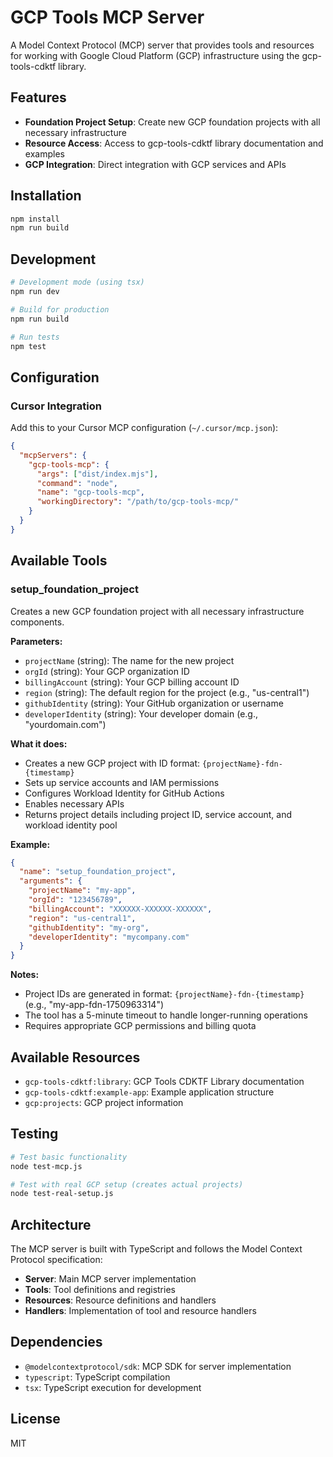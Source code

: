 # GCP Tools MCP Server

A Model Context Protocol (MCP) server that provides tools and resources for working with Google Cloud Platform (GCP) infrastructure using the gcp-tools-cdktf library.

## Features

- **Foundation Project Setup**: Create new GCP foundation projects with all necessary infrastructure
- **Resource Access**: Access to gcp-tools-cdktf library documentation and examples
- **GCP Integration**: Direct integration with GCP services and APIs

## Installation

```bash
npm install
npm run build
```

## Development

```bash
# Development mode (using tsx)
npm run dev

# Build for production
npm run build

# Run tests
npm test
```

## Configuration

### Cursor Integration

Add this to your Cursor MCP configuration (`~/.cursor/mcp.json`):

```json
{
  "mcpServers": {
    "gcp-tools-mcp": {
      "args": ["dist/index.mjs"],
      "command": "node",
      "name": "gcp-tools-mcp",
      "workingDirectory": "/path/to/gcp-tools-mcp/"
    }
  }
}
```

## Available Tools

### setup_foundation_project

Creates a new GCP foundation project with all necessary infrastructure components.

**Parameters:**
- `projectName` (string): The name for the new project
- `orgId` (string): Your GCP organization ID
- `billingAccount` (string): Your GCP billing account ID
- `region` (string): The default region for the project (e.g., "us-central1")
- `githubIdentity` (string): Your GitHub organization or username
- `developerIdentity` (string): Your developer domain (e.g., "yourdomain.com")

**What it does:**
- Creates a new GCP project with ID format: `{projectName}-fdn-{timestamp}`
- Sets up service accounts and IAM permissions
- Configures Workload Identity for GitHub Actions
- Enables necessary APIs
- Returns project details including project ID, service account, and workload identity pool

**Example:**
```json
{
  "name": "setup_foundation_project",
  "arguments": {
    "projectName": "my-app",
    "orgId": "123456789",
    "billingAccount": "XXXXXX-XXXXXX-XXXXXX",
    "region": "us-central1",
    "githubIdentity": "my-org",
    "developerIdentity": "mycompany.com"
  }
}
```

**Notes:**
- Project IDs are generated in format: `{projectName}-fdn-{timestamp}` (e.g., "my-app-fdn-1750963314")
- The tool has a 5-minute timeout to handle longer-running operations
- Requires appropriate GCP permissions and billing quota

## Available Resources

- `gcp-tools-cdktf:library`: GCP Tools CDKTF Library documentation
- `gcp-tools-cdktf:example-app`: Example application structure
- `gcp:projects`: GCP project information

## Testing

```bash
# Test basic functionality
node test-mcp.js

# Test with real GCP setup (creates actual projects)
node test-real-setup.js
```

## Architecture

The MCP server is built with TypeScript and follows the Model Context Protocol specification:

- **Server**: Main MCP server implementation
- **Tools**: Tool definitions and registries
- **Resources**: Resource definitions and handlers
- **Handlers**: Implementation of tool and resource handlers

## Dependencies

- `@modelcontextprotocol/sdk`: MCP SDK for server implementation
- `typescript`: TypeScript compilation
- `tsx`: TypeScript execution for development

## License

MIT
